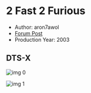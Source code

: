 # 2 Fast 2 Furious

* Author: aron7awol
* [Forum Post](https://www.avsforum.com/threads/bass-eq-for-filtered-movies.2995212/post-56898642)
* Production Year: 2003

## DTS-X

![img 0](https://i.imgur.com/TRIM1c0.jpg)

![img 1](https://i.imgur.com/s1wOI7i.png)

